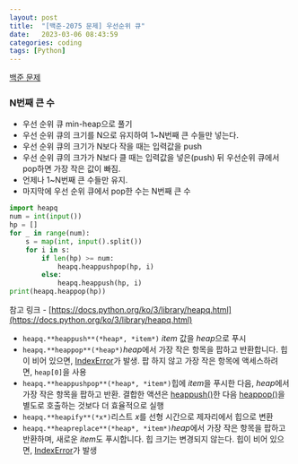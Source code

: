 ```yaml
---
layout: post
title:  "[백준-2075 문제] 우선순위 큐"
date:   2023-03-06 08:43:59
categories: coding
tags: [Python]
---
```


[백준 문제](https://www.notion.so/2075-555f799a39ae49a4972c2d87269905ee)

### N번째 큰 수

- 우선 순위 큐 min-heap으로 풀기
- 우선 순위 큐의 크기를 N으로 유지하여 1~N번째 큰 수들만 넣는다.
- 우선 순위 큐의 크기가 N보다 작을 때는 입력값을 push
- 우선 순위 큐의 크가가 N보다 클 때는 입력값을 넣은(push) 뒤 우선순위 큐에서 pop하면 가장 작은 값이 빠짐.
- 언제나 1~N번째 큰 수들만 유지.
- 마지막에 우선 순위 큐에서 pop한 수는 N번째 큰 수

```python
import heapq
num = int(input())
hp = []
for _ in range(num):
    s = map(int, input().split())
    for i in s:
        if len(hp) >= num:
            heapq.heappushpop(hp, i)
        else:
            heapq.heappush(hp, i)
print(heapq.heappop(hp))
```

참고 링크 - [https://docs.python.org/ko/3/library/heapq.html](https://docs.python.org/ko/3/library/heapq.html)

- `heapq.**heappush**(*heap*, *item*)` *item* 값을 *heap*으로 푸시
- `heapq.**heappop**(*heap*)`*heap*에서 가장 작은 항목을 팝하고 반환합니다. 힙이 비어 있으면, [IndexError](https://docs.python.org/ko/3/library/exceptions.html#IndexError)가 발생. 팝 하지 않고 가장 작은 항목에 액세스하려면, `heap[0]`을 사용
- `heapq.**heappushpop**(*heap*, *item*)`힙에 *item*을 푸시한 다음, *heap*에서 가장 작은 항목을 팝하고 반환. 결합한 액션은 [heappush()](https://docs.python.org/ko/3/library/heapq.html#heapq.heappush)한 다음 [heappop()](https://docs.python.org/ko/3/library/heapq.html#heapq.heappop)을 별도로 호출하는 것보다 더 효율적으로 실행
- `heapq.**heapify**(*x*)`리스트 *x*를 선형 시간으로 제자리에서 힙으로 변환
- `heapq.**heapreplace**(*heap*, *item*)`*heap*에서 가장 작은 항목을 팝하고 반환하며, 새로운 *item*도 푸시합니다. 힙 크기는 변경되지 않는다. 힙이 비어 있으면, [IndexError](https://docs.python.org/ko/3/library/exceptions.html#IndexError)가 발생